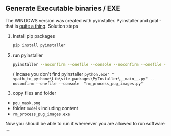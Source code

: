 ## Generate Executable binaries / EXE

The WINDOWS version was created with pyinstaller. Pyinstaller and gdal - that is [quite a thing](https://stackoverflow.com/questions/56472933/pyinstaller-executable-fails).
Solution steps

1. Install pip packages
   ```sh
   pip install pyinstaller
    ```
2. run pyinstaller 
   ```sh
   pyinstaller --noconfirm --onefile --console --noconfirm --onefile --console  "rm_process_pug_images.py"
   ```
   ( Incase you don't find pyinstaller `python.exe" "<path_to_python>\Lib\site-packages\PyInstaller\__main__.py" --noconfirm --onefile --console  "rm_process_pug_images.py"`

3. copy files and folder
  - `pgu_mask.png`
  - folder `models` including content
  - `rm_process_pug_images.exe`

Now you shoudl be able to run it  whereever you are allowed to run  software ....
